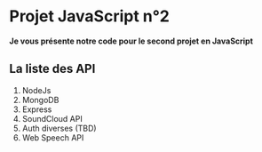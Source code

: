 # Projet JavaScript n°2

**Je vous présente notre code pour le second projet en  JavaScript**

## La liste des API

1. NodeJs
2. MongoDB
3. Express 
4. SoundCloud API
5. Auth diverses (TBD)
6. Web Speech API